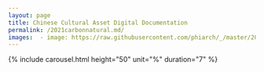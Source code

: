 ```yaml
---
layout: page
title: Chinese Cultural Asset Digital Documentation
permalink: /2021carbonnatural.md/
images:  - image: https://raw.githubusercontent.com/phiarch/_/master/2020CarbonNatural/1614918382752.png
---
```


{% include carousel.html height="50" unit="%" duration="7" %}
